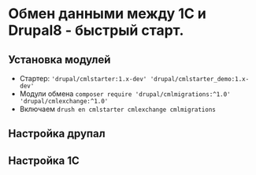 # Обмен данными между 1С и Drupal8 - быстрый старт.

## Установка модулей
* Стартер: `'drupal/cmlstarter:1.x-dev' 'drupal/cmlstarter_demo:1.x-dev'`
* Модули обмена `composer require 'drupal/cmlmigrations:^1.0' 'drupal/cmlexchange:^1.0'`
* Включаем `drush en cmlstarter cmlexchange cmlmigrations`
## Настройка друпал

## Настройка 1С

